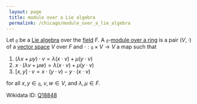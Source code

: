 ```yaml
---
 layout: page
 title: module over a Lie algebra
 permalink: /chicago/module_over_a_lie_algebra
---
```

Let $\mathfrak g$ be a [Lie algebra](https://mathgloss.github.io/MathGloss/chicago/Lie_algebra) over the [field](https://mathgloss.github.io/MathGloss/chicago/field) $F$. A $\mathfrak g$-[module over a ring](https://mathgloss.github.io/MathGloss/chicago/module_over_a_ring) is a pair $(V,\cdot)$ of a [vector space](https://mathgloss.github.io/MathGloss/chicago/vector_space) $V$ over $F$ and $\cdot:\mathfrak g \times V \to V$ a map such that
1. $(\lambda x + \mu y)\cdot v = \lambda (x\cdot v) + \mu(y\cdot v)$
2. $x\cdot (\lambda v + \mu w) = \lambda (x\cdot v) + \mu(y\cdot v)$
3. $[x,y]\cdot v = x\cdot (y\cdot v) - y\cdot (x\cdot v)$

for all $x,y \in \mathfrak g$, $v,w\in V$, and $\lambda,\mu \in F$. 

Wikidata ID: [Q18848](https://www.wikidata.org/wiki/Q18848)